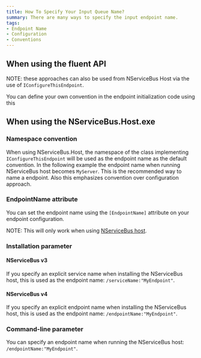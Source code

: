 ```yaml
---
title: How To Specify Your Input Queue Name?
summary: There are many ways to specify the input endpoint name.
tags:
- Endpoint Name
- Configuration
- Conventions
---
```


## When using the fluent API

NOTE: these approaches can also be used from NServiceBus Host via the use of `IConfigureThisEndpoint`. 

You can define your own convention in the endpoint initialization code using this

<!-- import EndpointNameFluent -->

## When using the NServiceBus.Host.exe  

### Namespace convention

When using NServiceBus.Host, the namespace of the class implementing `IConfigureThisEndpoint` will be used as the endpoint name as the default convention. In the following example the endpoint name when running NServiceBus host becomes `MyServer`. This is the recommended way to name a endpoint. Also this emphasizes convention over configuration approach.

<!-- import EndpointNameByNamespace -->

### EndpointName attribute

You can set the endpoint name using the `[EndpointName]` attribute on your endpoint configuration. 

NOTE: This will only work when using [NServiceBus host](the-nservicebus-host.md).
    
<!-- import EndpointNameByAttribute -->  

### Installation parameter 

#### NServiceBus v3

If you specify an explicit service name when installing the NServiceBus host, this is used as the endpoint name: `/serviceName:"MyEndpoint"`.  

#### NServiceBus v4

If you specify an explicit endpoint name when installing the NServiceBus host, this is used as the endpoint name: `/endpointName:"MyEndpoint"`.  

### Command-line parameter 

You can specify an endpoint name when running the NServiceBus host: `/endpointName:"MyEndpoint"`.

